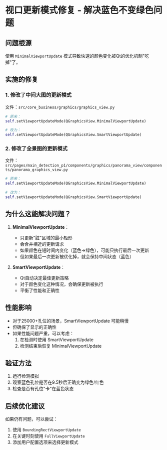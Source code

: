 # 视口更新模式修复 - 解决蓝色不变绿色问题

## 问题根源
使用 `MinimalViewportUpdate` 模式导致快速的颜色变化被Qt的优化机制"吃掉"了。

## 实施的修复

### 1. 修改了中间大图的更新模式
文件：`src/core_business/graphics/graphics_view.py`
```python
# 原来：
self.setViewportUpdateMode(QGraphicsView.MinimalViewportUpdate)

# 改为：
self.setViewportUpdateMode(QGraphicsView.SmartViewportUpdate)
```

### 2. 修改了全景图的更新模式
文件：`src/pages/main_detection_p1/components/graphics/panorama_view/components/panorama_graphics_view.py`
```python
# 原来：
self.setViewportUpdateMode(QGraphicsView.MinimalViewportUpdate)

# 改为：
self.setViewportUpdateMode(QGraphicsView.SmartViewportUpdate)
```

## 为什么这能解决问题？

1. **MinimalViewportUpdate**：
   - 只更新"脏"区域的最小矩形
   - 会合并相近的更新请求
   - 如果颜色在短时间内变化（蓝色→绿色），可能只执行最后一次更新
   - 但如果最后一次更新被优化掉，就会保持中间状态（蓝色）

2. **SmartViewportUpdate**：
   - Qt自动决定最佳更新策略
   - 对于颜色变化这种情况，会确保更新被执行
   - 平衡了性能和正确性

## 性能影响

- 对于25000+孔位的场景，SmartViewportUpdate 可能稍慢
- 但确保了显示的正确性
- 如果性能问题严重，可以考虑：
  1. 在检测时使用 SmartViewportUpdate
  2. 检测结束后恢复 MinimalViewportUpdate

## 验证方法

1. 运行检测模拟
2. 观察蓝色孔位是否在9.5秒后正确变为绿色/红色
3. 检查是否有孔位"卡"在蓝色状态

## 后续优化建议

如果仍有问题，可以尝试：
1. 使用 `BoundingRectViewportUpdate`
2. 在关键时刻使用 `FullViewportUpdate`
3. 添加用户配置选项来选择更新模式